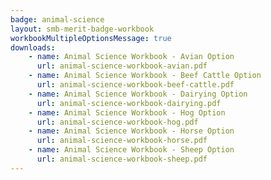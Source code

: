 ```yaml
---
badge: animal-science
layout: smb-merit-badge-workbook
workbookMultipleOptionsMessage: true
downloads:
    - name: Animal Science Workbook - Avian Option
      url: animal-science-workbook-avian.pdf
    - name: Animal Science Workbook - Beef Cattle Option
      url: animal-science-workbook-beef-cattle.pdf
    - name: Animal Science Workbook - Dairying Option
      url: animal-science-workbook-dairying.pdf
    - name: Animal Science Workbook - Hog Option
      url: animal-science-workbook-hog.pdf
    - name: Animal Science Workbook - Horse Option
      url: animal-science-workbook-horse.pdf
    - name: Animal Science Workbook - Sheep Option
      url: animal-science-workbook-sheep.pdf
---
```

